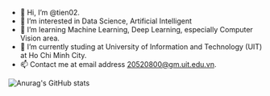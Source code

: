 - 👋 Hi, I’m @tien02.
- 👀 I’m interested in Data Science, Artificial Intelligent
- 🌱 I’m learning Machine Learning, Deep Learning, especially Computer Vision area.
- 💞️ I’m currently studing at University of Information and Technology (UIT) at Ho Chi Minh City.
- 📫 Contact me at email address 20520800@gm.uit.edu.vn.

![Anurag's GitHub stats](https://github-readme-stats.vercel.app/api?username=anuraghazra&theme=gruvbox&show_icons=true)

<!---
tien02/tien02 is a ✨ special ✨ repository because its `README.md` (this file) appears on your GitHub profile.
You can click the Preview link to take a look at your changes.
--->
